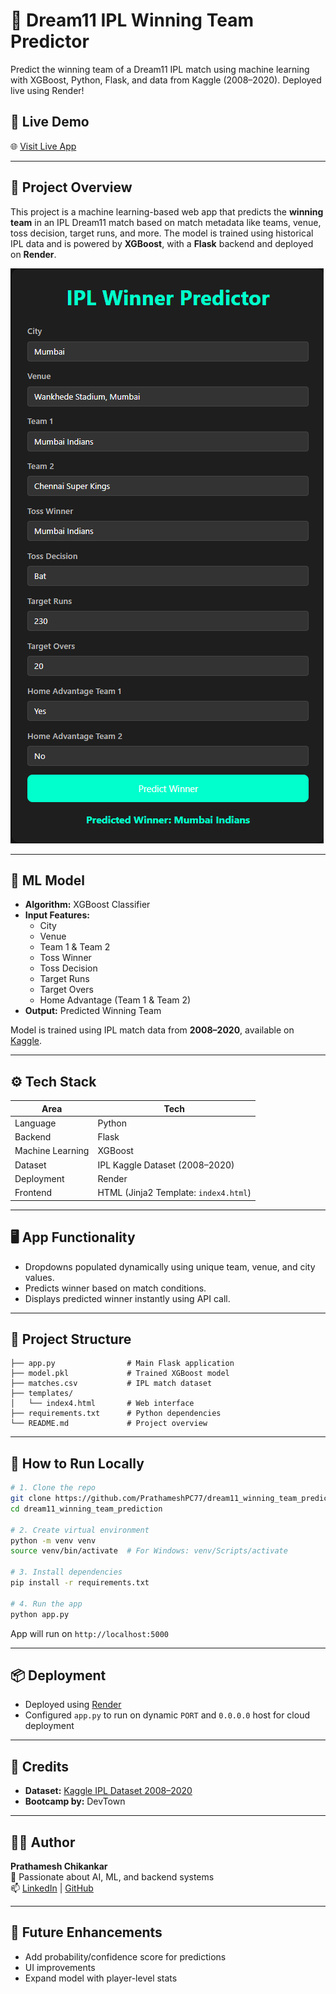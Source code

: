 
# 🏏 Dream11 IPL Winning Team Predictor

Predict the winning team of a Dream11 IPL match using machine learning with XGBoost, Python, Flask, and data from Kaggle (2008–2020). Deployed live using Render!

## 🚀 Live Demo

🌐 [Visit Live App](https://dream11-winning-team-prediction-g41k.onrender.com)  

---

## 📌 Project Overview

This project is a machine learning-based web app that predicts the **winning team** in an IPL Dream11 match based on match metadata like teams, venue, toss decision, target runs, and more. The model is trained using historical IPL data and is powered by **XGBoost**, with a **Flask** backend and deployed on **Render**.

![Dream11 IPL Prediction Output](output.png)

---

## 🧠 ML Model

- **Algorithm:** XGBoost Classifier
- **Input Features:**
  - City
  - Venue
  - Team 1 & Team 2
  - Toss Winner
  - Toss Decision
  - Target Runs
  - Target Overs
  - Home Advantage (Team 1 & Team 2)
- **Output:** Predicted Winning Team

Model is trained using IPL match data from **2008–2020**, available on [Kaggle](https://www.kaggle.com/datasets/patrickb1912/ipl-complete-dataset-20082020).

---

## ⚙️ Tech Stack

| Area            | Tech                            |
|-----------------|----------------------------------|
| Language        | Python                           |
| Backend         | Flask                            |
| Machine Learning| XGBoost                          |
| Dataset         | IPL Kaggle Dataset (2008–2020)   |
| Deployment      | Render                           |
| Frontend        | HTML (Jinja2 Template: `index4.html`) |

---

## 🖥️ App Functionality

- Dropdowns populated dynamically using unique team, venue, and city values.
- Predicts winner based on match conditions.
- Displays predicted winner instantly using API call.

---

## 📁 Project Structure

```
├── app.py                # Main Flask application
├── model.pkl             # Trained XGBoost model
├── matches.csv           # IPL match dataset
├── templates/
│   └── index4.html       # Web interface
├── requirements.txt      # Python dependencies
└── README.md             # Project overview
```

---

## 🔧 How to Run Locally

```bash
# 1. Clone the repo
git clone https://github.com/PrathameshPC77/dream11_winning_team_prediction.git
cd dream11_winning_team_prediction

# 2. Create virtual environment
python -m venv venv
source venv/bin/activate  # For Windows: venv/Scripts/activate

# 3. Install dependencies
pip install -r requirements.txt

# 4. Run the app
python app.py
```

App will run on `http://localhost:5000`

---

## 📦 Deployment

- Deployed using [Render](https://render.com/)
- Configured `app.py` to run on dynamic `PORT` and `0.0.0.0` host for cloud deployment

---

## 🤝 Credits

- **Dataset:** [Kaggle IPL Dataset 2008–2020](https://www.kaggle.com/datasets/patrickb1912/ipl-complete-dataset-20082020)
- **Bootcamp by:** DevTown

---

## 🧑‍💻 Author

**Prathamesh Chikankar**  
🚀 Passionate about AI, ML, and backend systems  
📫 [LinkedIn](https://www.linkedin.com/in/prathamesh-c-1b8539223) | [GitHub](https://github.com/PrathameshPC77)

---

## 📌 Future Enhancements

- Add probability/confidence score for predictions
- UI improvements
- Expand model with player-level stats
